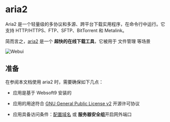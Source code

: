 # aria2

Aria2 是一个轻量级的多协议和多源、跨平台下载实用程序，在命令行中运行。它支持 HTTP/HTTPS、FTP、SFTP、BitTorrent 和 Metalink。

简而言之，[aria2](https://aria2.github.io/) 是一个 **超快的在线下载工具**，它被用于 文件管理  等场景


![Webui](https://libs.websoft9.com/Websoft9/DocsPicture/zh/aria2/aria2-gui-websoft9.png)


## 准备

在参阅本文档使用 aria2 时，需要确保如下几点：

- 应用是基于 Websoft9 安装的

- 应用的用途符合 [GNU General Public License v2](https://opensource.org/licenses/GPL-2.0) 开源许可协议

- 应用具备访问条件：[配置域名](./guide/appsetdomain) 或 **服务器安全组**开启网外端口